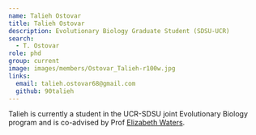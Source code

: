```yaml
---
name: Talieh Ostovar
title: Talieh Ostovar
description: Evolutionary Biology Graduate Student (SDSU-UCR)
search:
  - T. Ostovar
role: phd
group: current
image: images/members/Ostovar_Talieh-r100w.jpg
links:
  email: talieh.ostovar68@gmail.com
  github: 90talieh
---
```


Talieh is currently a student in the UCR-SDSU joint Evolutionary Biology program and is co-advised by Prof [Elizabeth Waters](http://waterslab.org/).

